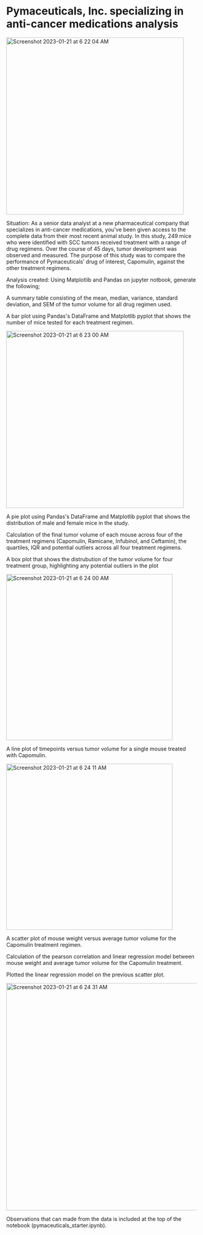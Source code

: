 # Pymaceuticals, Inc. specializing in anti-cancer medications analysis

<img width="469" alt="Screenshot 2023-01-21 at 6 22 04 AM" src="https://user-images.githubusercontent.com/106120403/213864813-af38a7e0-b520-449a-a08b-947ad9993a2f.png">

Situation: As a senior data analyst at a new pharmaceutical company that specializes in anti-cancer medications,
you've been given access to the complete data from their most recent animal study. 
In this study, 249 mice who were identified with SCC tumors received treatment with a range of drug regimens. Over the course of 45 days, 
tumor development was observed and measured.
The purpose of this study was to compare the performance of Pymaceuticals’ drug of interest, Capomulin, against the other treatment regimens.

Analysis created: 
Using Matplotlib and Pandas on jupyter notbook, generate the following;

A summary table consisting of the mean, median, variance, standard deviation, and SEM of the tumor volume for all drug regimen used.

A bar plot using Pandas's DataFrame and Matplotlib pyplot that shows the number of mice tested for each treatment regimen.

<img width="469" alt="Screenshot 2023-01-21 at 6 23 00 AM" src="https://user-images.githubusercontent.com/106120403/213864830-c7d346d3-ec48-4d54-89fa-d2d6792b6f79.png">

A pie plot using Pandas's DataFrame and Matplotlib pyplot that shows the distribution of male and female mice in the study.

Calculation of the final tumor volume of each mouse across four of the treatment regimens (Capomulin, Ramicane, Infubinol, and Ceftamin), the quartiles, IQR and potential outliers across all four treatment regimens.

A box plot that shows the distrubution of the tumor volume for four treatment group, highlighting any potential outliers in the plot 

<img width="440" alt="Screenshot 2023-01-21 at 6 24 00 AM" src="https://user-images.githubusercontent.com/106120403/213864894-131e3d19-156f-47a8-a08f-07cd57b15b98.png">

A line plot of timepoints versus tumor volume for a single mouse treated with Capomulin.

<img width="440" alt="Screenshot 2023-01-21 at 6 24 11 AM" src="https://user-images.githubusercontent.com/106120403/213864913-bdad6ef6-586d-43d3-8a38-7ca56d1b3d1e.png">

A scatter plot of mouse weight versus average tumor volume for the Capomulin treatment regimen.

Calculation of the pearson correlation and linear regression model between mouse weight and average tumor volume for the Capomulin treatment.

Plotted the linear regression model on the previous scatter plot.

<img width="602" alt="Screenshot 2023-01-21 at 6 24 31 AM" src="https://user-images.githubusercontent.com/106120403/213864929-22e92cce-f956-4492-8b04-6e2424e0f546.png">

Observations that can made from the data is included at the top of the notebook (pymaceuticals_starter.ipynb).

